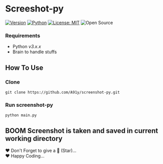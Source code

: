 # Screeshot-py
[![Version](https://img.shields.io/badge/Version-v1.0.0-blue)](https://www.github.com/A91y/screenshot-py.git)
[![Python](https://img.shields.io/badge/Python-v3.6%2B-green)](https://www.python.org/)
[![License: MIT](https://img.shields.io/badge/License-MIT-yellow.svg)](https://opensource.org/licenses/MIT)
![Open Source](https://github.com/firstcontributions/open-source-badges/blob/master/badges/open-source-v3/open-source.png?raw=true)
### Requirements

-   Python _v3.x.x_
-   Brain to handle stuffs

## How To Use

### Clone

```git clone https://github.com/A91y/screenshot-py.git```

### Run screenshot-py

```python main.py```
## BOOM Screenshot is taken and saved in current working directory

❤️ Don't Forget to give a 🌟 (Star)...
<br>
❤️ Happy Coding...
